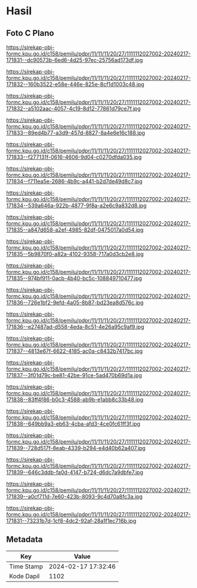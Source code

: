 # Hasil

## Foto C Plano

https://sirekap-obj-formc.kpu.go.id/c158/pemilu/pdpr/11/11/11/20/27/1111112027002-20240217-171831--dc90573b-6ed6-4d25-97ec-25756ad173df.jpg

https://sirekap-obj-formc.kpu.go.id/c158/pemilu/pdpr/11/11/11/20/27/1111112027002-20240217-171832--160b3522-e58e-446e-825e-8cf1d1003c48.jpg

https://sirekap-obj-formc.kpu.go.id/c158/pemilu/pdpr/11/11/11/20/27/1111112027002-20240217-171832--a5102aac-4057-4c19-8d12-77861d79ce7f.jpg

https://sirekap-obj-formc.kpu.go.id/c158/pemilu/pdpr/11/11/11/20/27/1111112027002-20240217-171833--89ed4b77-a3d9-457d-8827-8a4e6e16c188.jpg

https://sirekap-obj-formc.kpu.go.id/c158/pemilu/pdpr/11/11/11/20/27/1111112027002-20240217-171833--f277131f-0616-4606-9d04-c0270dfda035.jpg

https://sirekap-obj-formc.kpu.go.id/c158/pemilu/pdpr/11/11/11/20/27/1111112027002-20240217-171834--f711ea5e-2686-4b9c-a441-b2d7de49d8c7.jpg

https://sirekap-obj-formc.kpu.go.id/c158/pemilu/pdpr/11/11/11/20/27/1111112027002-20240217-171834--539a646a-922b-4877-9f8a-a2e6c9a832d8.jpg

https://sirekap-obj-formc.kpu.go.id/c158/pemilu/pdpr/11/11/11/20/27/1111112027002-20240217-171835--a847d658-a2ef-4985-82df-0475017a0d54.jpg

https://sirekap-obj-formc.kpu.go.id/c158/pemilu/pdpr/11/11/11/20/27/1111112027002-20240217-171835--5b9870f0-a82a-4102-9358-717a0d3cb2e8.jpg

https://sirekap-obj-formc.kpu.go.id/c158/pemilu/pdpr/11/11/11/20/27/1111112027002-20240217-171835--974bf911-0acb-4b40-bc5c-108849710477.jpg

https://sirekap-obj-formc.kpu.go.id/c158/pemilu/pdpr/11/11/11/20/27/1111112027002-20240217-171836--726e1bf2-9efd-4a05-8b87-bd23ea8d576c.jpg

https://sirekap-obj-formc.kpu.go.id/c158/pemilu/pdpr/11/11/11/20/27/1111112027002-20240217-171836--e27487ad-d558-4eda-8c51-4e26a95c9af9.jpg

https://sirekap-obj-formc.kpu.go.id/c158/pemilu/pdpr/11/11/11/20/27/1111112027002-20240217-171837--4813e67f-6622-4185-ac0a-c8432b7417bc.jpg

https://sirekap-obj-formc.kpu.go.id/c158/pemilu/pdpr/11/11/11/20/27/1111112027002-20240217-171837--3f01d79c-be81-42be-91ce-5ad470b69d1a.jpg

https://sirekap-obj-formc.kpu.go.id/c158/pemilu/pdpr/11/11/11/20/27/1111112027002-20240217-171838--83ff4f86-b0c3-4588-ab9b-e1abb8c33b48.jpg

https://sirekap-obj-formc.kpu.go.id/c158/pemilu/pdpr/11/11/11/20/27/1111112027002-20240217-171838--649bb9a3-eb63-4cba-afd3-4ce0fc61ff3f.jpg

https://sirekap-obj-formc.kpu.go.id/c158/pemilu/pdpr/11/11/11/20/27/1111112027002-20240217-171839--728d517f-8eab-4339-b294-e4d40b62a407.jpg

https://sirekap-obj-formc.kpu.go.id/c158/pemilu/pdpr/11/11/11/20/27/1111112027002-20240217-171839--646c3ddb-fa0d-4147-b724-d6dc7a9dbfe7.jpg

https://sirekap-obj-formc.kpu.go.id/c158/pemilu/pdpr/11/11/11/20/27/1111112027002-20240217-171839--a0cf711d-7e60-423b-8093-9c4d70a8fc3a.jpg

https://sirekap-obj-formc.kpu.go.id/c158/pemilu/pdpr/11/11/11/20/27/1111112027002-20240217-171831--73231b7d-1cf8-4dc2-92af-28a1f1ec716b.jpg


## Metadata

| Key        | Value               |
| ---------- | ------------------- |
| Time Stamp | 2024-02-17 17:32:46 |
| Kode Dapil | 1102                |



